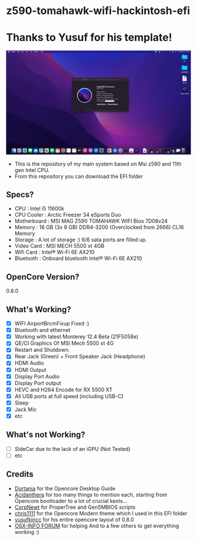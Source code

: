 # z590-tomahawk-wifi-hackintosh-efi

# Thanks to Yusuf for his template!

![image info](./SCREENSHOOTS/welcome.png)
- This is the repository of my main system based on Msi z590 and 11th gen Intel CPU.
- From this repository you can download the EFI folder

## Specs?
- CPU : Intel i5 11600k
- CPU Cooler : Arctic Freezer 34 eSports Duo
- Motherboard : MSI MAG Z590 TOMAHAWK WIFI Bios 7D08v24
- Memory : 16 GB (3x 8 GB) DDR4-3200 (Overclocked from 2666) CL16 Memory
- Storage : A lot of storage :) 6/6 sata ports are filled up.
- Video Card : MSI MECH 5500 xt 4GB
- Wifi Card : Intel® Wi-Fi 6E AX210
- Bluetooth : Onboard bluetooth Intel® Wi-Fi 6E AX210
  
## OpenCore Version?
0.8.0

## What's Working?
- [x] WIFI AirportBrcmFixup Fixed :)
- [x] Bluetooth and ethernet
- [x] Working with latest Monterey 12.4 Beta (21F5058e)
- [x] QE/CI Graphics Of MSI Mech 5500 xt 4G
- [x] Restart and Shutdown. 
- [x] Rear Jack (Green) + Front Speaker Jack (Headphone)
- [x] HDMI Audio
- [x] HDMI Output
- [x] Display Port Audio
- [x] Display Port output
- [x] HEVC and H264 Encode for RX 5500 XT
- [x] All USB ports at full speed (including USB-C)
- [x] Sleep 
- [x] Jack Mic
- [x] etc

## What's not Working?
- [ ] SideCar due to the lack of an iGPU (Not Tested)
- [ ] etc

## Credits
- [Dortania](https://github.com/dortania) for the Opencore Desktop Guide
- [Acidanthera](https://github.com/acidanthera) for too many things to mention each, starting from Opencore bootloader to a lot of crucial kexts...
- [CorpNewt](https://github.com/corpnewt) for ProperTree and GenSMBIOS scripts
- [chris1111](https://github.com/chris1111) for the Opencore Modern theme which I used in this EFI folder 
- [yusufklncc](https://github.com/yusufklncc) for his entire opencore layout of 0.8.0
- [OSX-INFO FORUM](https://osxinfo.net/) for helping
And to a few others to get everything working :)

